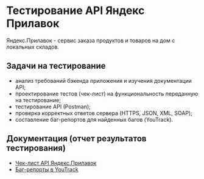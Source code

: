 
# Тестирование API Яндекс Прилавок

Яндекс.Прилавок - сервис заказа продуктов и товаров на дом с локальных складов.

## Задачи на тестирование

- анализ требований бэкенда приложения и изучения документации API;
- проектирование тестов (чек-лист) на функциональность переданную на тестирование;
- тестирование API (Postman);
- проверка корректных ответов сервера (HTTPS, JSON, XML, SOAP);
- составление баг-репортов для найденных багов (YouTrack).

## Документация (отчет результатов тестирования)

- [Чек-лист API Яндекс.Прилавок](https://docs.google.com/spreadsheets/d/1GPNI6laY758t-YI6dXTHVucJ4WefS1SXWjmz2AyHm7I/edit?usp=sharing)
- [Баг-репорты в YouTrack](https://igorpolyakov.youtrack.cloud/issues?q=%D1%82%D0%B5%D0%B3:%20%7BAPI%20%D0%AF%D0%BD%D0%B4%D0%B5%D0%BA%D1%81.%D0%9F%D1%80%D0%B8%D0%BB%D0%B0%D0%B2%D0%BE%D0%BA%7D)
##